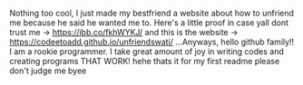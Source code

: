 Nothing too cool, I just made my bestfriend a website about how to unfriend me because he said he wanted me to.
Here's a little proof in case yall dont trust me ->
https://ibb.co/fkhWYKJ/
and this is the website ->
https://codeetoadd.github.io/unfriendswati/
 ...Anyways, hello github family!! 
I am a rookie programmer.
I take great amount of joy in writing codes and creating programs THAT WORK!
hehe thats it for my first readme please don't judge me byee
